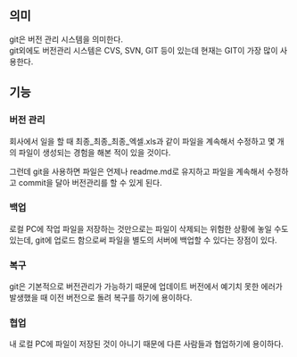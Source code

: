 ## 의미

git은 버전 관리 시스템을 의미한다.  
git외에도 버전관리 시스템은 CVS, SVN, GIT 등이 있는데 현재는 GIT이 가장 많이 사용한다.

## 기능

### 버전 관리
회사에서 일을 할 때 최종_최종_최종_엑셀.xls과 같이 파일을 계속해서 수정하고 몇 개의 파일이 생성되는 경험을 해본 적이 있을 것이다.  

그런데 git을 사용하면 파일은 언제나 readme.md로 유지하고 파일을 계속해서 수정하고 commit을 달아 버전관리를 할 수 있게 된다.

### 백업
로컬 PC에 작업 파일을 저장하는 것만으로는 파일이 삭제되는 위험한 상황에 놓일 수도 있는데, git에 업로드 함으로써 파일을 별도의 서버에 백업할 수 있다는 장점이 있다.

### 복구
git은 기본적으로 버전관리가 가능하기 때문에 업데이트 버전에서 예기치 못한 에러가 발생했을 때 이전 버전으로 돌려 복구를 하기에 용이하다.

### 협업
내 로컬 PC에 파일이 저장된 것이 아니기 때문에 다른 사람들과 협업하기에 용이하다.
